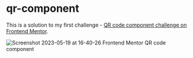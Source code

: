 # qr-component
This is a solution to my first challenge - [QR code component challenge on Frontend Mentor](https://www.frontendmentor.io/challenges/qr-code-component-iux_sIO_H).

![Screenshot 2023-05-19 at 16-40-26 Frontend Mentor QR code component](https://github.com/bohuslava-p/qr-component/assets/127511202/88563ff1-a4f0-47cf-a46c-3503ffa80ea7)
